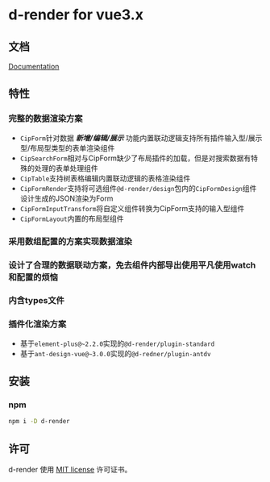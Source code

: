# d-render for vue3.x

## 文档

[Documentation](https://docs.d-render.x-develop.cn)

## 特性

### 完整的数据渲染方案

- `CipForm`针对数据 ***新增/编辑/展示*** 功能内置联动逻辑支持所有插件输入型/展示型/布局型类型的表单渲染组件
- `CipSearchForm`相对与CipForm缺少了布局插件的加载，但是对搜索数据有特殊的处理的表单处理组件
- `CipTable`支持树表格编辑内置联动逻辑的表格渲染组件
- `CipFormRender`支持将可选组件`@d-render/design`包内的`CipFormDesign`组件设计生成的JSON渲染为Form
- `CipFormInputTransform`将自定义组件转换为CipForm支持的输入型组件
- `CipFormLayout`内置的布局型组件

### 采用数组配置的方案实现数据渲染
### 设计了合理的数据联动方案，免去组件内部导出使用平凡使用watch和配置的烦恼
### 内含types文件
### 插件化渲染方案

- 基于`element-plus@~2.2.0`实现的`@d-render/plugin-standard`
- 基于`ant-design-vue@~3.0.0`实现的`@d-redner/plugin-antdv`

## 安装

### npm

```bash
npm i -D d-render
```
## 许可

d-render 使用 [MIT license](https://opensource.org/licenses/MIT) 许可证书。
